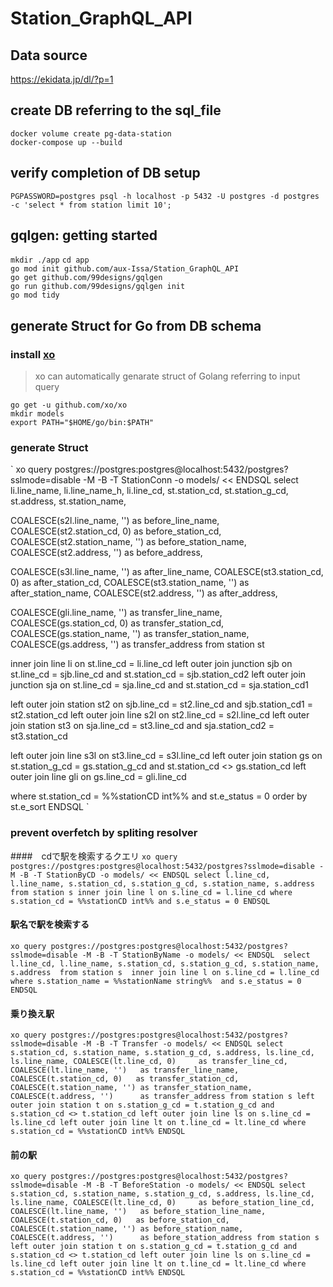 # Station_GraphQL_API
## Data source
https://ekidata.jp/dl/?p=1
## create DB referring to the sql_file
`docker volume create pg-data-station`  
`docker-compose up --build`
## verify completion of DB setup
`PGPASSWORD=postgres psql -h localhost -p 5432 -U postgres -d postgres -c 'select * from station limit 10';`
## gqlgen: getting started 
`mkdir ./app`
`cd app`  
`go mod init github.com/aux-Issa/Station_GraphQL_API`  
`go get github.com/99designs/gqlgen`  
`go run github.com/99designs/gqlgen init`  
`go mod tidy`  

## generate Struct for Go from DB schema
### install [xo](https://github.com/xo/xo)
> xo can automatically genarate struct of Golang referring to input query  

`go get -u github.com/xo/xo`  
`mkdir models`  
`export PATH="$HOME/go/bin:$PATH"`  
### generate Struct  

`
xo query postgres://postgres:postgres@localhost:5432/postgres?sslmode=disable -M -B -T StationConn -o models/ << ENDSQL 
select li.line_name, li.line_name_h, li.line_cd, st.station_cd, st.station_g_cd, st.address, st.station_name, 

COALESCE(s2l.line_name, '') as before_line_name, 
COALESCE(st2.station_cd, 0) as before_station_cd, 
COALESCE(st2.station_name, '') as before_station_name, 
COALESCE(st2.address, '') as before_address, 

COALESCE(s3l.line_name, '') as after_line_name, 
COALESCE(st3.station_cd, 0) as after_station_cd, 
COALESCE(st3.station_name, '') as after_station_name, 
COALESCE(st2.address, '') as after_address, 

COALESCE(gli.line_name, '') as transfer_line_name, 
COALESCE(gs.station_cd, 0) as transfer_station_cd, 
COALESCE(gs.station_name, '') as transfer_station_name, 
COALESCE(gs.address, '') as transfer_address 
from station st 

inner join line li on st.line_cd = li.line_cd 
left outer join junction sjb on st.line_cd = sjb.line_cd and st.station_cd = sjb.station_cd2 
left outer join junction sja on st.line_cd = sja.line_cd and st.station_cd = sja.station_cd1 

left outer join station st2 on sjb.line_cd = st2.line_cd and sjb.station_cd1 = st2.station_cd 
left outer join line s2l on st2.line_cd = s2l.line_cd 
left outer join station st3 on sja.line_cd = st3.line_cd and sja.station_cd2 = st3.station_cd 

left outer join line s3l on st3.line_cd = s3l.line_cd 
left outer join station gs on st.station_g_cd = gs.station_g_cd and st.station_cd <> gs.station_cd 
left outer join line gli on gs.line_cd = gli.line_cd 

where st.station_cd = %%stationCD int%% and st.e_status = 0 
order by st.e_sort 
ENDSQL
`
### prevent overfetch by spliting resolver  
####　cdで駅を検索するクエリ
`
xo query postgres://postgres:postgres@localhost:5432/postgres?sslmode=disable -M -B -T StationByCD -o models/ << ENDSQL
select l.line_cd, l.line_name, s.station_cd, s.station_g_cd, s.station_name, s.address
from station s
         inner join line l on s.line_cd = l.line_cd
where s.station_cd = %%stationCD int%%
  and s.e_status = 0
ENDSQL
`
#### 駅名で駅を検索する

`
xo query postgres://postgres:postgres@localhost:5432/postgres?sslmode=disable -M -B -T StationByName -o models/ << ENDSQL 
select l.line_cd, l.line_name, s.station_cd, s.station_g_cd, s.station_name, s.address 
from station s 
inner join line l on s.line_cd = l.line_cd 
where s.station_name = %%stationName string%% 
and s.e_status = 0 
ENDSQL
`
#### 乗り換え駅

`
xo query postgres://postgres:postgres@localhost:5432/postgres?sslmode=disable -M -B -T Transfer -o models/ << ENDSQL
select s.station_cd,
       s.station_name,
       s.station_g_cd,
       s.address,
       ls.line_cd,
       ls.line_name,
       COALESCE(lt.line_cd, 0)     as transfer_line_cd,
       COALESCE(lt.line_name, '')   as transfer_line_name,
       COALESCE(t.station_cd, 0)   as transfer_station_cd,
       COALESCE(t.station_name, '') as transfer_station_name,
       COALESCE(t.address, '')      as transfer_address
from station s
        left outer join station t on s.station_g_cd = t.station_g_cd and s.station_cd <> t.station_cd
        left outer join line ls on s.line_cd = ls.line_cd
        left outer join line lt on t.line_cd = lt.line_cd
where s.station_cd = %%stationCD int%%
ENDSQL
`

#### 前の駅

`
xo query postgres://postgres:postgres@localhost:5432/postgres?sslmode=disable -M -B -T BeforeStation -o models/ << ENDSQL
select s.station_cd,
       s.station_name,
       s.station_g_cd,
       s.address,
       ls.line_cd,
       ls.line_name,
       COALESCE(lt.line_cd, 0)     as before_station_line_cd,
       COALESCE(lt.line_name, '')   as before_station_line_name,
       COALESCE(t.station_cd, 0)   as before_station_cd,
       COALESCE(t.station_name, '') as before_station_name,
       COALESCE(t.address, '')      as before_station_address
from station s
        left outer join station t on s.station_g_cd = t.station_g_cd and s.station_cd <> t.station_cd
        left outer join line ls on s.line_cd = ls.line_cd
        left outer join line lt on t.line_cd = lt.line_cd
where s.station_cd = %%stationCD int%%
ENDSQL
`
